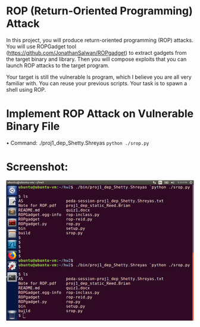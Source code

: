 # ROP (Return-Oriented Programming) Attack

In this project, you will produce return-oriented programming (ROP) attacks. You will use ROPGadget tool (https://github.com/JonathanSalwan/ROPgadget) to extract gadgets from the target binary and library. Then you will compose exploits that you can launch ROP attacks to the target program.

Your target is still the vulnerable ls program, which I believe you are all very familiar with. You can reuse your previous scripts. Your task is to spawn a shell using ROP.

# Implement ROP Attack on Vulnerable Binary File

•	Command: ./proj1_dep_Shetty.Shreyas `python ./srop.py`

# Screenshot:

![OUTPUT](output.png)
